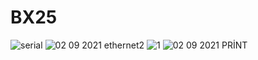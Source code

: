 # BX25

![serial](https://user-images.githubusercontent.com/68777717/131842975-cebc17b1-683d-4647-8b0d-2e2bb5a56785.PNG)
![02 09 2021 ethernet2](https://user-images.githubusercontent.com/68777717/131842988-db802aa0-d7be-4883-93f8-400a3f5b7138.PNG)
![1](https://user-images.githubusercontent.com/68777717/131845662-62d231f5-2bb5-45d2-b6c8-40917b78be88.PNG)
![02 09 2021 PRİNT](https://user-images.githubusercontent.com/68777717/131842994-a305dda6-27c0-4b3d-954b-ec5f3d1a05c1.PNG)
